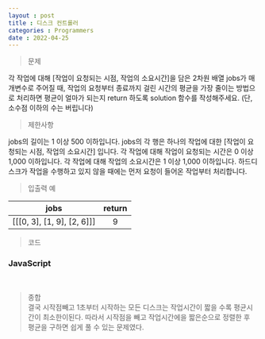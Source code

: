 ```yaml
---
layout : post
title : 디스크 컨트롤러
categories : Programmers
date : 2022-04-25
---
```

> 문제<br>

각 작업에 대해 [작업이 요청되는 시점, 작업의 소요시간]을 담은 2차원 배열 jobs가 매개변수로 주어질 때, 작업의 요청부터 종료까지 걸린 시간의 평균을 가장 줄이는 방법으로 처리하면 평균이 얼마가 되는지 return 하도록 solution 함수를 작성해주세요. (단, 소수점 이하의 수는 버립니다)

> 제한사항<br>

jobs의 길이는 1 이상 500 이하입니다.
jobs의 각 행은 하나의 작업에 대한 [작업이 요청되는 시점, 작업의 소요시간] 입니다.
각 작업에 대해 작업이 요청되는 시간은 0 이상 1,000 이하입니다.
각 작업에 대해 작업의 소요시간은 1 이상 1,000 이하입니다.
하드디스크가 작업을 수행하고 있지 않을 때에는 먼저 요청이 들어온 작업부터 처리합니다.

> 입출력 예<br>

|jobs|return|
|:--:|:--:|
|[[[0, 3], [1, 9], [2, 6]]]|9|

> 코드

### JavaScript

<script src="https://gist.github.com/kwontaehoon/0362eada8162309f921ecb8a56bf3a95.js"></script>

<br>

> 종합<br>
결국 시작점빼고 1초부터 시작하는 모든 디스크는 작업시간이 짧을 수록 평균시간이 최소한이된다. 따라서 시작점을 빼고 작업시간에을 짧은순으로 정렬한 후 평균을 구하면 쉽게 풀 수 있는 문제였다.

